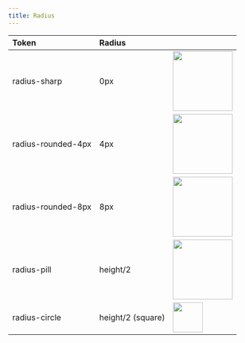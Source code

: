 ```yaml
---
title: Radius
---
```


| Token | Radius |  |
|:---|:---|:---|
| radius-sharp | 0px | <img src="../../../img/foundation/5-radius-1.png" width="120"/> |
| radius-rounded-4px | 4px | <img src="../../../img/foundation/5-radius-2.png" width="120"/> |
| radius-rounded-8px | 8px | <img src="../../../img/foundation/5-radius-3.png" width="120"/> |
| radius-pill | height/2 | <img src="../../../img/foundation/5-radius-4.png" width="120"/> |
| radius-circle | height/2 (square) | <img src="../../../img/foundation/5-radius-5.png" width="60"/> |